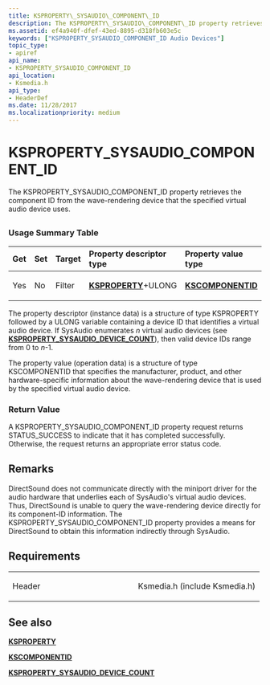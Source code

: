 ```yaml
---
title: KSPROPERTY\_SYSAUDIO\_COMPONENT\_ID
description: The KSPROPERTY\_SYSAUDIO\_COMPONENT\_ID property retrieves the component ID from the wave-rendering device that the specified virtual audio device uses.
ms.assetid: ef4a940f-dfef-43ed-8895-d318fb603e5c
keywords: ["KSPROPERTY_SYSAUDIO_COMPONENT_ID Audio Devices"]
topic_type:
- apiref
api_name:
- KSPROPERTY_SYSAUDIO_COMPONENT_ID
api_location:
- Ksmedia.h
api_type:
- HeaderDef
ms.date: 11/28/2017
ms.localizationpriority: medium
---
```


# KSPROPERTY\_SYSAUDIO\_COMPONENT\_ID


The KSPROPERTY\_SYSAUDIO\_COMPONENT\_ID property retrieves the component ID from the wave-rendering device that the specified virtual audio device uses.

## <span id="ddk_ksproperty_sysaudio_component_id_ks"></span><span id="DDK_KSPROPERTY_SYSAUDIO_COMPONENT_ID_KS"></span>


### <span id="Usage_Summary_Table"></span><span id="usage_summary_table"></span><span id="USAGE_SUMMARY_TABLE"></span>Usage Summary Table

<table>
<colgroup>
<col width="20%" />
<col width="20%" />
<col width="20%" />
<col width="20%" />
<col width="20%" />
</colgroup>
<thead>
<tr class="header">
<th align="left">Get</th>
<th align="left">Set</th>
<th align="left">Target</th>
<th align="left">Property descriptor type</th>
<th align="left">Property value type</th>
</tr>
</thead>
<tbody>
<tr class="odd">
<td align="left"><p>Yes</p></td>
<td align="left"><p>No</p></td>
<td align="left"><p>Filter</p></td>
<td align="left"><p><a href="https://docs.microsoft.com/previous-versions/ff564262(v=vs.85)" data-raw-source="[&lt;strong&gt;KSPROPERTY&lt;/strong&gt;](https://docs.microsoft.com/previous-versions/ff564262(v=vs.85))"><strong>KSPROPERTY</strong></a>+ULONG</p></td>
<td align="left"><p><a href="https://docs.microsoft.com/windows-hardware/drivers/ddi/ks/ns-ks-kscomponentid" data-raw-source="[&lt;strong&gt;KSCOMPONENTID&lt;/strong&gt;](https://docs.microsoft.com/windows-hardware/drivers/ddi/ks/ns-ks-kscomponentid)"><strong>KSCOMPONENTID</strong></a></p></td>
</tr>
</tbody>
</table>

 

The property descriptor (instance data) is a structure of type KSPROPERTY followed by a ULONG variable containing a device ID that identifies a virtual audio device. If SysAudio enumerates *n* virtual audio devices (see [**KSPROPERTY\_SYSAUDIO\_DEVICE\_COUNT**](ksproperty-sysaudio-device-count.md)), then valid device IDs range from 0 to *n*-1.

The property value (operation data) is a structure of type KSCOMPONENTID that specifies the manufacturer, product, and other hardware-specific information about the wave-rendering device that is used by the specified virtual audio device.

### <span id="Return_Value"></span><span id="return_value"></span><span id="RETURN_VALUE"></span>Return Value

A KSPROPERTY\_SYSAUDIO\_COMPONENT\_ID property request returns STATUS\_SUCCESS to indicate that it has completed successfully. Otherwise, the request returns an appropriate error status code.

Remarks
-------

DirectSound does not communicate directly with the miniport driver for the audio hardware that underlies each of SysAudio's virtual audio devices. Thus, DirectSound is unable to query the wave-rendering device directly for its component-ID information. The KSPROPERTY\_SYSAUDIO\_COMPONENT\_ID property provides a means for DirectSound to obtain this information indirectly through SysAudio.

Requirements
------------

<table>
<colgroup>
<col width="50%" />
<col width="50%" />
</colgroup>
<tbody>
<tr class="odd">
<td align="left"><p>Header</p></td>
<td align="left">Ksmedia.h (include Ksmedia.h)</td>
</tr>
</tbody>
</table>

## <span id="see_also"></span>See also


[**KSPROPERTY**](https://docs.microsoft.com/previous-versions/ff564262(v=vs.85))

[**KSCOMPONENTID**](https://docs.microsoft.com/windows-hardware/drivers/ddi/ks/ns-ks-kscomponentid)

[**KSPROPERTY\_SYSAUDIO\_DEVICE\_COUNT**](ksproperty-sysaudio-device-count.md)

 

 






